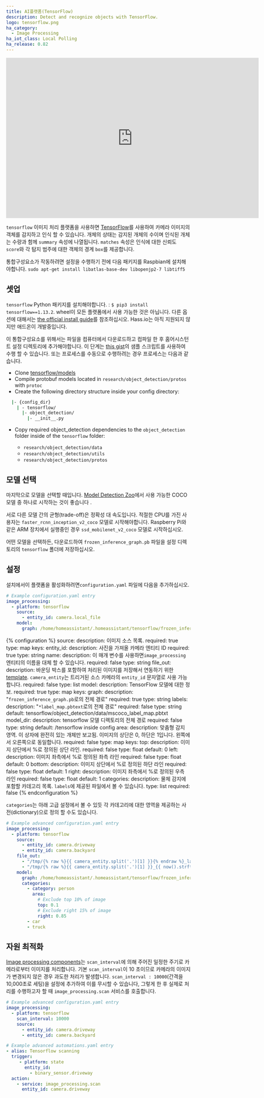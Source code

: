 ```yaml
---
title: AI플랫폼(TensorFlow)
description: Detect and recognize objects with TensorFlow.
logo: tensorflow.png
ha_category:
  - Image Processing
ha_iot_class: Local Polling
ha_release: 0.82
---
```


<iframe width="690" height="437" src="https://www.youtube.com/embed/iKQC4oCvSXU" frameborder="0" allow="accelerometer; autoplay; encrypted-media; gyroscope; picture-in-picture" allowfullscreen></iframe>

`tensorflow` 이미지 처리 플랫폼을 사용하면 [TensorFlow](https://www.tensorflow.org/)를 사용하여 카메라 이미지의 객체를 감지하고 인식 할 수 있습니다. 개체의 상태는 감지된 개체의 수이며 인식된 개체는 수량과 함께 `summary` 속성에 나열됩니다. `matches` 속성은 인식에 대한 신뢰도 `score`와 각 탐지 범주에 대한 객체의 경계 `box`를 제공합니다.

<div class='note warning'>

  통합구성요소가 작동하려면 설정을 수행하기 전에 다음 패키지를 Raspbian에 설치해야합니다.
  `sudo apt-get install libatlas-base-dev libopenjp2-7 libtiff5`
  

</div>

## 셋업

`tensorflow` Python 패키지를 설치해야합니다. : `$ pip3 install tensorflow==1.13.2`. wheel이 모든 플랫폼에서 사용 가능한 것은 아닙니다. 다른 옵션에 대해서는 [the official install guide](https://www.tensorflow.org/install/)를 참조하십시오. Hass.io는 아직 지원되지 않지만 애드온이 개발중입니다.

이 통합구성요소를 위해서는 파일을 컴퓨터에서 다운로드하고 컴파일 한 후 홈어시스턴트 설정 디렉토리에 추가해야합니다. 이 단계는 [this gist](https://gist.github.com/hunterjm/6f9332f92b60c3d5e448ad936d7353c3)의 샘플 스크립트를 사용하여 수행 할 수 있습니다. 또는 프로세스를 수동으로 수행하려는 경우 프로세스는 다음과 같습니다.

- Clone [tensorflow/models](https://github.com/tensorflow/models/tree/master/research/object_detection)
- Compile protobuf models located in `research/object_detection/protos` with `protoc`
- Create the following directory structure inside your config directory:

```bash
  |- {config_dir}
    | - tensorflow/
      |- object_detection/
        |- __init__.py
```

- Copy required object_detection dependencies to the `object_detection` folder inside of the `tensorflow` folder:

  - `research/object_detection/data`
  - `research/object_detection/utils`
  - `research/object_detection/protos`

## 모델 선택

마지막으로 모델을 선택할 때입니다. [Model Detection Zoo](https://github.com/tensorflow/models/blob/master/research/object_detection/g3doc/detection_model_zoo.md)에서 사용 가능한 COCO 모델 중 하나로 시작하는 것이 좋습니다 .

서로 다른 모델 간의 균형(trade-off)은 정확성 대 속도입니다. 적절한 CPU를 가진 사용자는 `faster_rcnn_inception_v2_coco` 모델로 시작해야합니다. Raspberry Pi와 같은 ARM 장치에서 실행중인 경우 `ssd_mobilenet_v2_coco` 모델로 시작하십시오.

어떤 모델을 선택하든, 다운로드하여 `frozen_inference_graph.pb` 파일을 설정 디렉토리의 `tensorflow` 폴더에 저장하십시오.

## 설정

설치에서이 플랫폼을 활성화하려면`configuration.yaml` 파일에 다음을 추가하십시오.

```yaml
# Example configuration.yaml entry
image_processing:
  - platform: tensorflow
    source:
      - entity_id: camera.local_file
    model:
      graph: /home/homeassistant/.homeassistant/tensorflow/frozen_inference_graph.pb
```

{% configuration %}
source:
  description: 이미지 소스 목록.
  required: true
  type: map
  keys:
    entity_id:
      description: 사진을 가져올 카메라 엔티티 ID
      required: true
      type: string
    name:
      description: 이 매개 변수를 사용하면`image_processing` 엔티티의 이름을 대체 할 수 있습니다.
      required: false
      type: string
file_out:
    description: 바운딩 박스를 포함하여 처리된 이미지를 저장해서 연동하기 위한 [template](/docs/configuration/templating/#processing-incoming-data). `camera_entity`는 트리거된 소스 카메라의 `entity_id` 문자열로 사용 가능합니다.
    required: false
    type: list
model:
    description: TensorFlow 모델에 대한 정보.
    required: true
    type: map
    keys:
      graph:
        description: "`frozen_inference_graph.pb`로의 전체 경로"
        required: true
        type: string
      labels:
       description: "`*label_map.pbtext`로의 전체 경로"
       required: false
       type: string
       default: tensorflow/object_detection/data/mscoco_label_map.pbtxt
      model_dir:
        description: tensorflow 모델 디렉토리의 전체 경로
        required: false
        type: string
        default: /tensorflow inside config
      area:
        description: 맞춤형 감지 영역. 이 상자에 완전히 있는 개체만 보고됨. 이미지의 상단은 0, 하단은 1입니다. 왼쪽에서 오른쪽으로 동일합니다.
        required: false
        type: map
        keys:
          top:
            description: 이미지 상단에서 %로 정의된 상단 라인.
            required: false
            type: float
            default: 0
          left:
            description: 이미지 좌측에서 %로 정의된 좌측 라인
            required: false
            type: float
            default: 0
          bottom:
            description: 이미지 상단에서 %로 정의된 하단 라인
            required: false
            type: float
            default: 1
          right:
            description: 이미지 좌측에서 %로 정의된 우측 라인
            required: false
            type: float
            default: 1
      categories:
        description: 물체 감지에 포함할 카데고리 목록. `labels`에 제공된 파일에서 볼 수 있습니다.
        type: list
        required: false
{% endconfiguration %}

`categories`는 아래 고급 설정에서 볼 수 있듯 각 카데고리에 대한 영역을 제공하는 사전(dictionary)으로 정의 할 수도 있습니다.

```yaml
# Example advanced configuration.yaml entry
image_processing:
  - platform: tensorflow
    source:
      - entity_id: camera.driveway
      - entity_id: camera.backyard
    file_out:
      - "/tmp/{% raw %}{{ camera_entity.split('.')[1] }}{% endraw %}_latest.jpg"
      - "/tmp/{% raw %}{{ camera_entity.split('.')[1] }}_{{ now().strftime('%Y%m%d_%H%M%S') }}{% endraw %}.jpg"
    model:
      graph: /home/homeassistant/.homeassistant/tensorflow/frozen_inference_graph.pb
      categories:
        - category: person
          area:
            # Exclude top 10% of image
            top: 0.1
            # Exclude right 15% of image
            right: 0.85
        - car
        - truck
```

## 자원 최적화

[Image processing components](/integrations/image_processing/)는 `scan_interval`에 의해 주어진 일정한 주기로 카메라로부터 이미지를 처리합니다. 기본 `scan_interval`이  10 초이므로 카메라의 이미지가 변경되지 않은 경우 과도한 처리가 발생합니다. `scan_interval : 10000`(간격을 10,000초로 세팅)을 설정에 추가하여 이를 무시할 수 있습니다, 그렇게 한 후 실제로 처리를 수행하고자 할 때 `image_processing.scan` 서비스를 호출합니다.

```yaml
# Example advanced configuration.yaml entry
image_processing:
  - platform: tensorflow
    scan_interval: 10000
    source:
      - entity_id: camera.driveway
      - entity_id: camera.backyard
```

```yaml
# Example advanced automations.yaml entry
- alias: Tensorflow scanning
  trigger:
     - platform: state
       entity_id:
         - binary_sensor.driveway
  action:
    - service: image_processing.scan
      entity_id: camera.driveway
```
